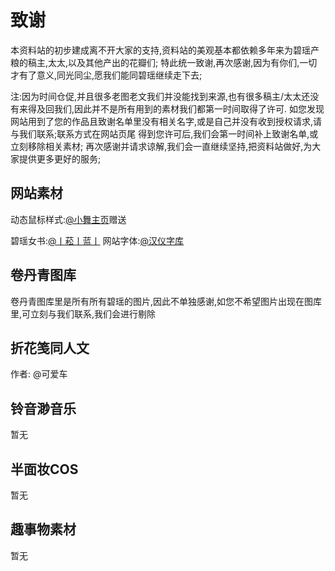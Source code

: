 # 致谢
本资料站的初步建成离不开大家的支持,资料站的美观基本都依赖多年来为碧瑶产粮的稿主,太太,以及其他产出的花瓣们;
特此统一致谢,再次感谢,因为有你们,一切才有了意义,同光同尘,愿我们能同碧瑶继续走下去;

注:因为时间仓促,并且很多老图老文我们并没能找到来源,也有很多稿主/太太还没有来得及回我们,因此并不是所有用到的素材我们都第一时间取得了许可.
如您发现网站用到了您的作品且致谢名单里没有相关名字,或是自己并没有收到授权请求,请与我们联系;联系方式在网站页尾
得到您许可后,我们会第一时间补上致谢名单,或立刻移除相关素材;
再次感谢并请求谅解,我们会一直继续坚持,把资料站做好,为大家提供更多更好的服务;

## 网站素材
动态鼠标样式:<a href="https://weibo.com/u/7477240834" target="_blank" rel="noopener noreferrer"
              class="catBtn">@小舞主页</a>赠送

碧瑶女书:<a href="https://weibo.com/u/6191654993" target="_blank" rel="noopener noreferrer"
              class="catBtn">@丨菘丨蓝丨</a>
网站字体:<a href="https://www.hanyi.com.cn/" target="_blank" rel="noopener noreferrer"
              class="catBtn">@汉仪字库</a>
## 卷丹青图库
卷丹青图库里是所有所有碧瑶的图片,因此不单独感谢,如您不希望图片出现在图库里,可立刻与我们联系,我们会进行剔除
## 折花笺同人文
作者:
@可爱车
## 铃音渺音乐
暂无
## 半面妆COS
暂无

## 趣事物素材
暂无